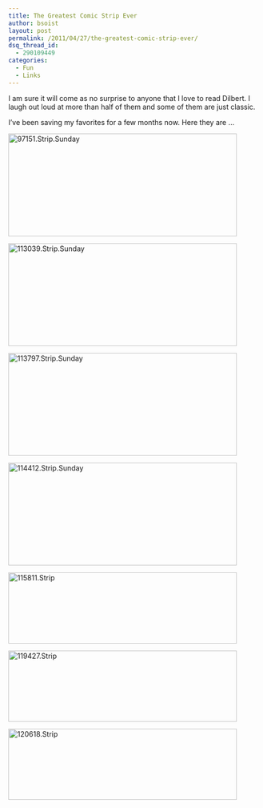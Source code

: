 ```yaml
---
title: The Greatest Comic Strip Ever
author: bsoist
layout: post
permalink: /2011/04/27/the-greatest-comic-strip-ever/
dsq_thread_id:
  - 290109449
categories:
  - Fun
  - Links
---
```

I am sure it will come as no surprise to anyone that I love to read Dilbert. I laugh out loud at more than half of them and some of them are just classic.

I&#8217;ve been saving my favorites for a few months now. Here they are &#8230;

[<img src="http://whsjr.soistmann.com/dilbert/97151.strip.sunday.gif" width="457" height="205" alt="97151.Strip.Sunday" />][1]

[<img src="http://whsjr.soistmann.com/dilbert/113039.strip.sunday.gif" width="457" height="205" alt="113039.Strip.Sunday" />][2]

[<img src="http://whsjr.soistmann.com/dilbert/113797.strip.sunday.gif" width="457" height="205" alt="113797.Strip.Sunday" />][3]

[<img src="http://whsjr.soistmann.com/dilbert/114412.strip.sunday.gif" width="457" height="205" alt="114412.Strip.Sunday" />][4]

[<img src="http://whsjr.soistmann.com/dilbert/115811.strip.gif" width="457" height="142" alt="115811.Strip" />][5]

[<img src="http://whsjr.soistmann.com/dilbert/119427.strip.gif" width="457" height="142" alt="119427.Strip" />][6]

[<img src="http://whsjr.soistmann.com/dilbert/120618.strip.gif" width="457" height="142" alt="120618.Strip" />][7]

 [1]: http://dilbert.com/strips/comic/2010-08-15/
 [2]: http://dilbert.com/strips/comic/2011-02-20/
 [3]: http://dilbert.com/strips/comic/2011-02-27/
 [4]: http://www.dilbert.com/strips/2011-03-06/
 [5]: http://dilbert.com/strips/comic/2011-03-16/
 [6]: http://dilbert.com/strips/comic/2011-04-23/
 [7]: http://dilbert.com/strips/comic/2011-04-27/